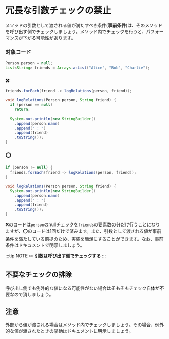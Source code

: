 # 冗長な引数チェックの禁止
メソッドの引数として渡される値が満たすべき条件(**事前条件**)は、そのメソッドを呼び出す側でチェックしましょう。メソッド内でチェックを行うと、パフォーマンスが下がる可能性があります。

### 対象コード
```java
Person person = null;
List<String> friends = Arrays.asList("Alice", "Bob", "Charlie");
```

### :x:
```java
friends.forEach(friend -> logRelations(person, friend));
```

```java
void logRelations(Person person, String friend) {
  if (person == null)
    return;

  System.out.println(new StringBuilder()
    .append(person.name)
    .append(" : ")
    .append(friend)
    .toString());
}
```

### :o:
```java
if (person != null) {
  friends.forEach(friend -> logRelations(person, friend));
}
```

```java
void logRelations(Person person, String friend) {
  System.out.println(new StringBuilder()
    .append(person.name)
    .append(" : ")
    .append(friend)
    .toString());
}
```

:x:のコードは`person`のnullチェックを`friends`の要素数の分だけ行うことになりますが、:o:のコードは1回だけで済みます。また、引数として渡される値が事前条件を満たしている前提のため、実装を簡潔にすることができます。なお、事前条件はドキュメントで明示しましょう。

:::tip NOTE
:pencil2: **引数は呼び出す側でチェックする**
:::

## 不要なチェックの排除
呼び出し側でも例外的な値になる可能性がない場合はそもそもチェック自体が不要なので消しましょう。

## 注意
外部から値が渡される場合はメソッド内でチェックしましょう。その場合、例外的な値が渡されたときの挙動はドキュメントに明示しましょう。
